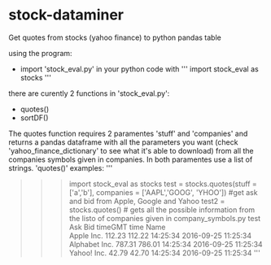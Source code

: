 # stock-dataminer
Get quotes from stocks (yahoo finance) to python pandas table

using the program:
  - import 'stock_eval.py' in your python code with
  '''
  import stock_eval as stocks
  '''

there are curently 2 functions in 'stock_eval.py':
- quotes()
- sortDF()

The quotes function requires 2 paramentes 'stuff' and 'companies' and returns a pandas dataframe with all the parameters you want (check 'yahoo_finance_dictionary' to see what it's able to download) from all the companies symbols given in companies. In both paramentes use a list of strings.
'quotes()' examples:
'''
>>> import stock_eval as stocks
>>> test = stocks.quotes(stuff = ['a','b'], companies = ['AAPL','GOOG', 'YHOO']) #get ask and bid from Apple, Google and Yahoo
>>> test2 = stocks.quotes() # gets all the possible information from the listo of companies given in company_symbols.py
>>> test
                  Ask     Bid   timeGMT                 time
Name                                                        
Apple Inc.     112.23  112.22  14:25:34  2016-09-25 11:25:34
Alphabet Inc.  787.31  786.01  14:25:34  2016-09-25 11:25:34
Yahoo! Inc.     42.79   42.70  14:25:34  2016-09-25 11:25:34
'''



